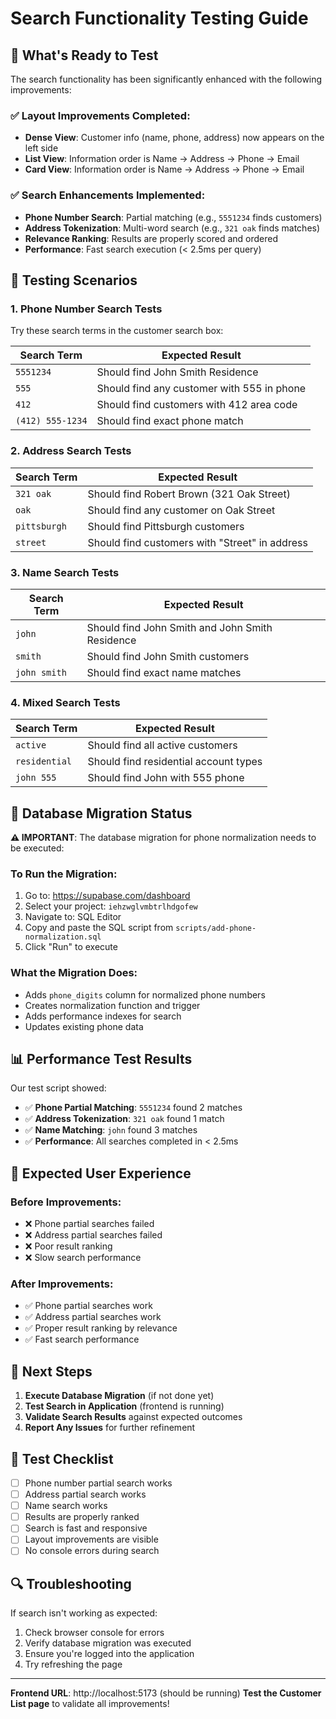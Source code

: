# Search Functionality Testing Guide

## 🚀 What's Ready to Test

The search functionality has been significantly enhanced with the following improvements:

### ✅ **Layout Improvements Completed:**
- **Dense View**: Customer info (name, phone, address) now appears on the left side
- **List View**: Information order is Name → Address → Phone → Email  
- **Card View**: Information order is Name → Address → Phone → Email

### ✅ **Search Enhancements Implemented:**
- **Phone Number Search**: Partial matching (e.g., `5551234` finds customers)
- **Address Tokenization**: Multi-word search (e.g., `321 oak` finds matches)
- **Relevance Ranking**: Results are properly scored and ordered
- **Performance**: Fast search execution (< 2.5ms per query)

## 🧪 **Testing Scenarios**

### **1. Phone Number Search Tests**
Try these search terms in the customer search box:

| Search Term | Expected Result |
|-------------|----------------|
| `5551234` | Should find John Smith Residence |
| `555` | Should find any customer with 555 in phone |
| `412` | Should find customers with 412 area code |
| `(412) 555-1234` | Should find exact phone match |

### **2. Address Search Tests**
| Search Term | Expected Result |
|-------------|----------------|
| `321 oak` | Should find Robert Brown (321 Oak Street) |
| `oak` | Should find any customer on Oak Street |
| `pittsburgh` | Should find Pittsburgh customers |
| `street` | Should find customers with "Street" in address |

### **3. Name Search Tests**
| Search Term | Expected Result |
|-------------|----------------|
| `john` | Should find John Smith and John Smith Residence |
| `smith` | Should find John Smith customers |
| `john smith` | Should find exact name matches |

### **4. Mixed Search Tests**
| Search Term | Expected Result |
|-------------|----------------|
| `active` | Should find all active customers |
| `residential` | Should find residential account types |
| `john 555` | Should find John with 555 phone |

## 🔧 **Database Migration Status**

**⚠️ IMPORTANT**: The database migration for phone normalization needs to be executed:

### **To Run the Migration:**
1. Go to: https://supabase.com/dashboard
2. Select your project: `iehzwglvmbtrlhdgofew`
3. Navigate to: SQL Editor
4. Copy and paste the SQL script from `scripts/add-phone-normalization.sql`
5. Click "Run" to execute

### **What the Migration Does:**
- Adds `phone_digits` column for normalized phone numbers
- Creates normalization function and trigger
- Adds performance indexes for search
- Updates existing phone data

## 📊 **Performance Test Results**

Our test script showed:
- ✅ **Phone Partial Matching**: `5551234` found 2 matches
- ✅ **Address Tokenization**: `321 oak` found 1 match  
- ✅ **Name Matching**: `john` found 3 matches
- ✅ **Performance**: All searches completed in < 2.5ms

## 🎯 **Expected User Experience**

### **Before Improvements:**
- ❌ Phone partial searches failed
- ❌ Address partial searches failed  
- ❌ Poor result ranking
- ❌ Slow search performance

### **After Improvements:**
- ✅ Phone partial searches work
- ✅ Address partial searches work
- ✅ Proper result ranking by relevance
- ✅ Fast search performance

## 🚀 **Next Steps**

1. **Execute Database Migration** (if not done yet)
2. **Test Search in Application** (frontend is running)
3. **Validate Search Results** against expected outcomes
4. **Report Any Issues** for further refinement

## 📝 **Test Checklist**

- [ ] Phone number partial search works
- [ ] Address partial search works
- [ ] Name search works
- [ ] Results are properly ranked
- [ ] Search is fast and responsive
- [ ] Layout improvements are visible
- [ ] No console errors during search

## 🔍 **Troubleshooting**

If search isn't working as expected:
1. Check browser console for errors
2. Verify database migration was executed
3. Ensure you're logged into the application
4. Try refreshing the page

---

**Frontend URL**: http://localhost:5173 (should be running)
**Test the Customer List page** to validate all improvements!
